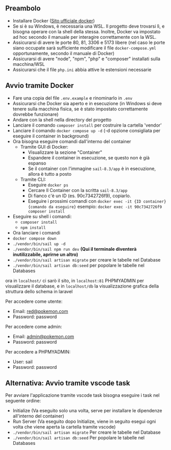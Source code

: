 
## Preambolo

-   Installare Docker ([Sito ufficiale docker](https://www.docker.com/))
-   Se si è su Windows, è necessaria una WSL. Il progetto deve trovarsi lì,
    e bisogna operare con la shell della stessa. Inoltre, Docker va impostato
    ad hoc secondo il manuale per interagire correttamente con la WSL.
-   Assicurarsi di avere le porte 80, 81, 3306 e 5173 libere 
    (nel caso le porte siano occupate sarà sufficiente modificare il 
    file `docker-compose.yml` opportunamente, secondo il manuale di Docker)
-   Assicurarsi di avere "node", "npm", "php" e "composer" installati sulla macchina/WSL
-   Assicurarsi che il file `php.ini` abbia attive le estensioni necessarie

## Avvio tramite Docker

-   Fare una copia del file `.env.example` e rinominarlo in `.env`
-   Assicurarsi che Docker sia aperto e in esecuzione (in Windows si deve tenere sulla macchina fisica,
    se è stato impostato correttamente dovrebbe funzionare)
-   Andare con la shell nella directory del progetto
-   Lanciare il comando `composer install` per costruire la cartella 'vendor'
-   Lanciare il comando `docker compose up -d` (-d opzione consigliata per eseguire il container in background)
-   Ora bisogna eseguire comandi dall'interno del container
    -   Tramite GUI di Docker:
        -   Visualizzare la sezione "Container"
        -   Espandere il container in esecuzione, se questo non è già espanso
        -   Se il container con l'immagine `sail-8.3/app` è in esecuzione, allora
	        è tutto a posto
    -   Tramite CLI:
        -   Eseguire `docker ps`
        -   Cercare Il Container con la scritta `sail-8.3/app`
        -   Di fianco c'è un ID (es. 90c7342726f9), copiarlo.
        -   Eseguire i prossimi comandi con
	        `docker exec -it {ID container} {comando da eseguire}`
	        esempio: `docker exec -it 90c7342726f9 composer install`
-   Eseguire su shell i comandi:
    -   `composer install`
    -   `npm install`
-   Ora lanciare i comandi
-   `docker compose down`
-   `./vendor/bin/sail up -d`
-   `./vendor/bin/sail npm run dev` **(Qui il terminale diventerà inutilizzabile, aprirne un altro)**
-   `./vendor/bin/sail artisan migrate` per creare le tabelle nel Database
-   `./vendor/bin/sail artisan db:seed` per popolare le tabelle nel Databases

ora in `localhost/` ci sarò il sito, in `localhost:81` PHPMYADMIN per visualizzare il database, e in `localhost/db` la visualizzazione grafica della struttura dello schema in laravel

Per accedere come utente: 
- Email: red@pokemon.com
- Password: password

Per accedere come admin: 
- Email: admin@pokemon.com
- Password: password

Per accedere a PHPMYADMIN:
- User: sail
- Password: password

## Alternativa: Avvio tramite vscode task
Per avviare l'applicazione tramite vscode task bisogna eseguire i task nel seguente ordine:
- Initialize (Va eseguito solo una volta, serve per installare le dipendenze all'interno del container)
- Run Server (Va eseguito dopo Initialize, viene in seguito esegui ogni volta che viene aperta la cartella tramite vscode)
-   `./vendor/bin/sail artisan migrate` Per creare le tabelle nel Database
-   `./vendor/bin/sail artisan db:seed` Per popolare le tabelle nel Databases